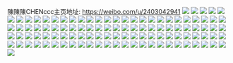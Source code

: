 陳陳陳CHENccc主页地址: https://weibo.com/u/2403042941 
![](https://wx4.sinaimg.cn/mw2000/8f3b867dly1h9ffx0vbgyj21sc27xhdu.jpg) 
![](https://wx4.sinaimg.cn/mw2000/8f3b867dly1h9ffx3ddd7j23402c07wj.jpg) 
![](https://wx4.sinaimg.cn/mw2000/8f3b867dly1h9ffwypo4cj20vf11819l.jpg) 
![](https://wx4.sinaimg.cn/mw2000/8f3b867dly1h9ffxq5edhj22eo37kx6r.jpg) 
![](https://wx4.sinaimg.cn/mw2000/8f3b867dly1h9czc0921nj22c0340b2d.jpg) 
![](https://wx4.sinaimg.cn/mw2000/8f3b867dly1h9czc25i1wj22c0340npe.jpg) 
![](https://wx4.sinaimg.cn/mw2000/8f3b867dly1h9czbxh2f1j22c0340npi.jpg) 
![](https://wx4.sinaimg.cn/mw2000/8f3b867dly1h9czc4qjbvj22c03401kz.jpg) 
![](https://wx4.sinaimg.cn/mw2000/8f3b867dly1h9czc85is6j22c03401l2.jpg) 
![](https://wx4.sinaimg.cn/mw2000/8f3b867dly1h67he60xvcj22c0340kjm.jpg) 
![](https://wx4.sinaimg.cn/mw2000/8f3b867dly1h67he81ltyj22aw340trq.jpg) 
![](https://wx4.sinaimg.cn/mw2000/8f3b867dly1h67hebddrej22aw340k0n.jpg) 
![](https://wx4.sinaimg.cn/mw2000/8f3b867dly1h65wry203bj20qm142t92.jpg) 
![](https://wx4.sinaimg.cn/mw2000/8f3b867dly1h60ah5i715j22bw36cx6q.jpg) 
![](https://wx4.sinaimg.cn/mw2000/8f3b867dly1h60ai0quo2j226k36ctb4.jpg) 
![](https://wx4.sinaimg.cn/mw2000/8f3b867dly1h60ah2reqaj22c02ljgvb.jpg) 
![](https://wx4.sinaimg.cn/mw2000/8f3b867dly1h60ahf2zxwj22c0340kjm.jpg) 
![](https://wx4.sinaimg.cn/mw2000/8f3b867dly1h60ahgqs0zj22au36baf6.jpg) 
![](https://wx4.sinaimg.cn/mw2000/8f3b867dly1h5s81bazs6j22c0340e84.jpg) 
![](https://wx4.sinaimg.cn/mw2000/8f3b867dly1h5s81enzxwj22dr36a1kz.jpg) 
![](https://wx4.sinaimg.cn/mw2000/8f3b867dly1h41qoahn4kj22c0340b29.jpg) 
![](https://wx4.sinaimg.cn/mw2000/8f3b867dly1h41qo84cmcj225r2icx6r.jpg) 
![](https://wx4.sinaimg.cn/mw2000/8f3b867dly1h41qob341aj22c0340npd.jpg) 
![](https://wx4.sinaimg.cn/mw2000/8f3b867dly1h41qobvlzbj22c02mnkjm.jpg) 
![](https://wx4.sinaimg.cn/mw2000/8f3b867dly1h3kvwalntpj21wt25snpd.jpg) 
![](https://wx4.sinaimg.cn/mw2000/8f3b867dly1h3kvwgwsl4j229v2l8qv7.jpg) 
![](https://wx4.sinaimg.cn/mw2000/8f3b867dly1h3kvwbluhcj228d2jtb29.jpg) 
![](https://wx4.sinaimg.cn/mw2000/8f3b867dly1h3kvwd6bw5j21yp2m9hdt.jpg) 
![](https://wx4.sinaimg.cn/mw2000/8f3b867dly1h3kvweg0qij226c1zohdt.jpg) 
![](https://wx4.sinaimg.cn/mw2000/8f3b867dly1h3kvw9p5dqj21w01zre82.jpg) 
![](https://wx4.sinaimg.cn/mw2000/8f3b867dly1h36wzo1nynj222o340kjm.jpg) 
![](https://wx4.sinaimg.cn/mw2000/8f3b867dly1h36wztd0zqj223u35s4qr.jpg) 
![](https://wx4.sinaimg.cn/mw2000/8f3b867dly1h36wzfwcr1j222o340hdu.jpg) 
![](https://wx4.sinaimg.cn/mw2000/8f3b867dly1h36x00ksi6j222o340u0y.jpg) 
![](https://wx4.sinaimg.cn/mw2000/8f3b867dly1h1vcjgh71uj22c0340x6q.jpg) 
![](https://wx4.sinaimg.cn/mw2000/8f3b867dly1h1vcjipybxj22c03401l0.jpg) 
![](https://wx4.sinaimg.cn/mw2000/8f3b867dly1h1vcjf0bedj23402c0hdw.jpg) 
![](https://wx4.sinaimg.cn/mw2000/8f3b867dly1h1vcjl3dkcj23402c01l0.jpg) 
![](https://wx4.sinaimg.cn/mw2000/8f3b867dly1h1vcjm69c3j23402c0e82.jpg) 
![](https://wx4.sinaimg.cn/mw2000/8f3b867dly1h1vcjmn282j20zk1be17u.jpg) 
![](https://wx4.sinaimg.cn/mw2000/8f3b867dly1h1vcjo7cspj22yo2akhdx.jpg) 
![](https://wx4.sinaimg.cn/mw2000/8f3b867dly1h1vcjpfmwcj22yo280npg.jpg) 
![](https://wx4.sinaimg.cn/mw2000/8f3b867dly1h13rpcwdjjj20u014012b.jpg) 
![](https://wx4.sinaimg.cn/mw2000/8f3b867dly1h13rpem1fsj20vf0u0n4t.jpg) 
![](https://wx4.sinaimg.cn/mw2000/8f3b867dly1h13rpdk0d5j20u01407e9.jpg) 
![](https://wx4.sinaimg.cn/mw2000/8f3b867dly1h0u66yhxpij22c03401l1.jpg) 
![](https://wx4.sinaimg.cn/mw2000/8f3b867dly1h0nga2pivuj20yi22m7mw.jpg) 
![](https://wx4.sinaimg.cn/mw2000/8f3b867dly1h0ng9x0br4j22c033y4qr.jpg) 
![](https://wx4.sinaimg.cn/mw2000/8f3b867dly1h0nga85shej22c033yb2a.jpg) 
![](https://wx4.sinaimg.cn/mw2000/8f3b867dly1h0ngarkmc7j22c02dkkjm.jpg) 
![](https://wx4.sinaimg.cn/mw2000/8f3b867dly1h0iv2ige4dj22731ythdu.jpg) 
![](https://wx4.sinaimg.cn/mw2000/8f3b867dly1gzmeim12tbj21400u0qa3.jpg) 
![](https://wx4.sinaimg.cn/mw2000/8f3b867dly1gzmeii855vj20u0140n8s.jpg) 
![](https://wx4.sinaimg.cn/mw2000/8f3b867dly1gzmeihue0zj20u01s6ao0.jpg) 
![](https://wx4.sinaimg.cn/mw2000/8f3b867dly1gzmeikapugj20u0140n47.jpg) 
![](https://wx4.sinaimg.cn/mw2000/8f3b867dly1gzmeil8eidj20u0108k00.jpg) 
![](https://wx4.sinaimg.cn/mw2000/8f3b867dly1gzmeijjsajj20u0140ag0.jpg) 
![](https://wx4.sinaimg.cn/mw2000/8f3b867dly1gzmeihfwpdj20u00ut46u.jpg) 
![](https://wx4.sinaimg.cn/mw2000/8f3b867dly1gzmeiiyzrvj20u0140qdu.jpg) 
![](https://wx4.sinaimg.cn/mw2000/8f3b867dly1gzmeiilcvtj20u01407fd.jpg) 
![](https://wx4.sinaimg.cn/mw2000/8f3b867dly1gz2o02f3cvj22c0340kjp.jpg) 
![](https://wx4.sinaimg.cn/mw2000/8f3b867dly1gz2nzvxoeyj22c0340hdx.jpg) 
![](https://wx4.sinaimg.cn/mw2000/8f3b867dly1gz2o08e9mij21qw31ye83.jpg) 
![](https://wx4.sinaimg.cn/mw2000/8f3b867dly1gz2o0fpoqbj22c0340x6r.jpg) 
![](https://wx4.sinaimg.cn/mw2000/8f3b867dly1gz2o17avf8j22lv2c0npf.jpg) 
![](https://wx4.sinaimg.cn/mw2000/8f3b867dly1gz2o0lpz6vj22c0340qv7.jpg) 
![](https://wx4.sinaimg.cn/mw2000/8f3b867dly1gz0qax8pktj20u013j13v.jpg) 
![](https://wx4.sinaimg.cn/mw2000/8f3b867dly1gz0qaxupzhj21400u0te2.jpg) 
![](https://wx4.sinaimg.cn/mw2000/8f3b867dly1gz0qaw86jlj20u014046b.jpg) 
![](https://wx4.sinaimg.cn/mw2000/8f3b867dly1gz0qaynr94j20u0174dqv.jpg) 
![](https://wx4.sinaimg.cn/mw2000/8f3b867dly1gyza2gnxr4j23402c01l1.jpg) 
![](https://wx4.sinaimg.cn/mw2000/8f3b867dly1gyza30pmzhj22c02vy4qt.jpg) 
![](https://wx4.sinaimg.cn/mw2000/8f3b867dly1gyza3jghujj23402c01kz.jpg) 
![](https://wx4.sinaimg.cn/mw2000/8f3b867dly1gyiazxt9ffj20u01407an.jpg) 
![](https://wx4.sinaimg.cn/mw2000/8f3b867dly1gyiazy6vrvj21400u0491.jpg) 
![](https://wx4.sinaimg.cn/mw2000/8f3b867dly1gygwnd1e02j22c0340hdw.jpg) 
![](https://wx4.sinaimg.cn/mw2000/8f3b867dly1gygwnhikv6j22c03401ky.jpg) 
![](https://wx4.sinaimg.cn/mw2000/8f3b867dly1gygwoe0oowj22c03401l0.jpg) 
![](https://wx4.sinaimg.cn/mw2000/8f3b867dly1gygwnt1o20j21zr2hj1kx.jpg) 
![](https://wx4.sinaimg.cn/mw2000/8f3b867dly1gygwn3xkgbj22c0340b29.jpg) 
![](https://wx4.sinaimg.cn/mw2000/8f3b867dly1gygwqrpfewj23402c0hdw.jpg) 
![](https://wx4.sinaimg.cn/mw2000/8f3b867dly1gyeoo6ldq2j20u0140ak0.jpg) 
![](https://wx4.sinaimg.cn/mw2000/8f3b867dly1gyeoo6vg9uj20u011ktcw.jpg) 
![](https://wx4.sinaimg.cn/mw2000/8f3b867dly1gyeoo75bgsj20u00w2aig.jpg) 
![](https://wx4.sinaimg.cn/mw2000/8f3b867dly1gyeoo680nuj20u0140dp0.jpg) 
![](https://wx4.sinaimg.cn/mw2000/8f3b867dly1gycwdp9mbej22c03401ky.jpg) 
![](https://wx4.sinaimg.cn/mw2000/8f3b867dly1gycwdpyhq7j22c02mzkjl.jpg) 
![](https://wx4.sinaimg.cn/mw2000/8f3b867dly1gycwdr0694j22c03404qq.jpg) 
![](https://wx4.sinaimg.cn/mw2000/8f3b867dly1gycwds3m1qj22c0340kjn.jpg) 
![](https://wx4.sinaimg.cn/mw2000/8f3b867dly1gycwdtk1l1j22c0340u10.jpg) 
![](https://wx4.sinaimg.cn/mw2000/8f3b867dly1gycwducqd0j22c0340qv5.jpg) 
![](https://wx4.sinaimg.cn/mw2000/8f3b867dly1gybyzfyevej22c0340u0x.jpg) 
![](https://wx4.sinaimg.cn/mw2000/8f3b867dly1gybyzjsafzj22c0340qv8.jpg) 
![](https://wx4.sinaimg.cn/mw2000/8f3b867dly1gybyznbenvj22c0340kjo.jpg) 
![](https://wx4.sinaimg.cn/mw2000/8f3b867dly1gybyzoiblrj21yt2aqkjm.jpg) 
![](https://wx4.sinaimg.cn/mw2000/8f3b867dly1gybyzqbvznj22c02qq1l0.jpg) 
![](https://wx4.sinaimg.cn/mw2000/8f3b867dly1gybyzrfi71j22c0340qv5.jpg) 
![](https://wx4.sinaimg.cn/mw2000/8f3b867dly1gybyze4v4xj22c03401ky.jpg) 
![](https://wx4.sinaimg.cn/mw2000/8f3b867dly1gybyzsef04j22c0340x6p.jpg) 
![](https://wx4.sinaimg.cn/mw2000/8f3b867dly1gybyztfdx3j22xg2c0e82.jpg) 
![](https://wx4.sinaimg.cn/mw2000/8f3b867dly1gwvtefz2ugj22c0340hdu.jpg) 
![](https://wx4.sinaimg.cn/mw2000/8f3b867dly1gwvteivammj22c0340hdt.jpg) 
![](https://wx4.sinaimg.cn/mw2000/8f3b867dly1gwvtekuipdj22c0340hdt.jpg) 
![](https://wx4.sinaimg.cn/mw2000/8f3b867dly1gwvtf1dpblj23402c04qp.jpg) 
![](https://wx4.sinaimg.cn/mw2000/8f3b867dly1gwvtem3pinj22c0340hdt.jpg) 
![](https://wx4.sinaimg.cn/mw2000/8f3b867dly1gwvten1q1hj22c0340kjl.jpg) 
